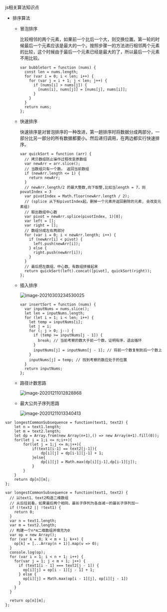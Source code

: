 js相关算法知识点

- 排序算法

  - 冒泡排序

    比较相邻的两个元素，如果前一个比后一个大，则交换位置。第一轮的时候最后一个元素应该是最大的一个。按照步骤一的方法进行相邻两个元素的比较，这个时候由于最后一个元素已经是最大的了，所以最后一个元素不用比较。

    ```
    var bubbleSort = function (nums) {
      const len = nums.length;
      for (var i = 0; i < len; i++) {
        for (var j = i + 1; j < len; j++) {
          if (nums[i] > nums[j]) {
            [nums[i], nums[j]] = [nums[j], nums[i]];
          }
        }
      }
      return nums;
    };
    ```

  - 快速排序

    快速排序是对冒泡排序的一种改进，第一趟排序时将数据分成两部分，一部分比另一部分的所有数据都要小。然后递归调用，在两边都实行快速排序。

    ```
    var quickSort = function (arr) {
      // 拷贝数组防止操作过程改变原数组
      var newArr = arr.slice();
      // 当数组只有一个数， 返回当前数组
      if (newArr.length <= 1) {
        return newArr;
      }
      // newArr.length/2 的最大整数,向下取整,比如当length = 7，则povatIndex = 3
      var pivotIndex = Math.floor(newArr.length / 2);
      // (splice 从下标pivotIndex起，删掉一个元素并返回删除的元素, 会改变元素组)
      // 取出数组中心数
      var pivot = newArr.splice(pivotIndex, 1)[0];
      var left = [];
      var right = [];
      // 数组分成左右两部分
      for (var i = 0; i < newArr.length; i++) {
        if (newArr[i] < pivot) {
          left.push(newArr[i]);
        } else {
          right.push(newArr[i]);
        }
      }
      // 最后把左数组、中心数、有数组拼接起来
      return quickSort(left).concat([pivot], quickSort(right));
    };
    ```

  - 插入排序

     ![image-20210303234530025](/Users/mac/Documents/project/algorithm/images/insertSort.png)

    ```
    var insertSort = function (nums) {
      var inputNums = nums.slice();
      let len = inputNums.length;
      for (let i = 1; i < len; i++) {
        let temp = inputNums[i];
        let j = i;
        for (; j > 0; j--) {
          if (temp >= inputNums[j - 1]) {
            break; // 当前考察的数大于前一个数，证明有序，退出循环
          }
          inputNums[j] = inputNums[j - 1]; // 将前一个数复制到后一个数上
        }
        inputNums[j] = temp; // 找到考察的数应处于的位置
      }
      return inputNums;
    };
    ```

  - 路径计数思路
  
     ![image-20201211012828868](/Users/mac/Documents/project/algorithm/countPaths.png)
  
  - 最大公共子序列思路
  
     ![image-20201211013340413](/Users/mac/Documents/project/algorithm/maxCommonSub.png)

```
var longestCommonSubsequence = function(text1, text2) {
    let n = text1.length;
    let m = text2.length;
    let dp = Array.from(new Array(n+1),() => new Array(m+1).fill(0));
    for(let i = 1;i <= n;i++){
        for(let j = 1;j <= m;j++){
            if(text1[i-1] == text2[j-1]){
                dp[i][j] = dp[i-1][j-1] + 1;
            }else{
                dp[i][j] = Math.max(dp[i][j-1],dp[i-1][j]);
            }
        }
    }
    return dp[n][m];
};
```

```
var longestCommonSubsequence = function(text1, text2) {
  // 以text1、text2构造二维数组
  // 从后往前看，如果最后两个相同，最长子序列为各自减一的最长子序列加一
  if (!text2 || !text1) {
    return 0;
  }
  var n = text1.length;
  var m = text2.length;
  // 构建一个n*m二维数组并填充为0
  var op = new Array();
  for (var k = 0; k < m + 1; k++) {
    op[k] = [...Array(n + 1)].map(v => 0);
  }
  console.log(op);
  for (var i = 1; i < n + 1; i++) {
    for(var j = 1; j < m + 1; j++) {
      if (text1[i - 1] === text2[j - 1]) {
        op[i][j] = op[i - 1][j - 1] + 1;
      } else {
        op[i][j] = Math.max(op[i - 1][j], op[i][j - 1])
      }
    }
  }

  return op[n][m];
};
```

